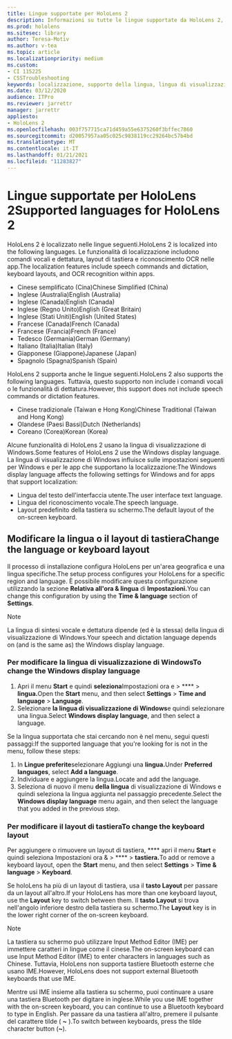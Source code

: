 ```yaml
---
title: Lingue supportate per HoloLens 2
description: Informazioni su tutte le lingue supportate da HoloLens 2, sulla modifica dei layout di tastiera e sull'aggiornamento della lingua di visualizzazione di Windows.
ms.prod: hololens
ms.sitesec: library
author: Teresa-Motiv
ms.author: v-tea
ms.topic: article
ms.localizationpriority: medium
ms.custom:
- CI 115225
- CSSTroubleshooting
keywords: localizzazione, supporto della lingua, lingua di visualizzazione, lingua della tastiera, IME, layout di tastiera
ms.date: 03/12/2020
audience: ITPro
ms.reviewer: jarrettr
manager: jarrettr
appliesto:
- HoloLens 2
ms.openlocfilehash: 003f757715ca71d459a55e6375260f3bffec7860
ms.sourcegitcommit: d20057957aa05c025c9838119cc29264bc57b4bd
ms.translationtype: MT
ms.contentlocale: it-IT
ms.lasthandoff: 01/21/2021
ms.locfileid: "11283827"
---
```

# <span data-ttu-id="0750f-104">Lingue supportate per HoloLens 2</span><span class="sxs-lookup"><span data-stu-id="0750f-104">Supported languages for HoloLens 2</span></span>

<span data-ttu-id="0750f-105">HoloLens 2 è localizzato nelle lingue seguenti.</span><span class="sxs-lookup"><span data-stu-id="0750f-105">HoloLens 2 is localized into the following languages.</span></span> <span data-ttu-id="0750f-106">Le funzionalità di localizzazione includono comandi vocali e dettatura, layout di tastiera e riconoscimento OCR nelle app.</span><span class="sxs-lookup"><span data-stu-id="0750f-106">The localization features include speech commands and dictation, keyboard layouts, and OCR recognition within apps.</span></span>

- <span data-ttu-id="0750f-107">Cinese semplificato (Cina)</span><span class="sxs-lookup"><span data-stu-id="0750f-107">Chinese Simplified (China)</span></span>
- <span data-ttu-id="0750f-108">Inglese (Australia)</span><span class="sxs-lookup"><span data-stu-id="0750f-108">English (Australia)</span></span>
- <span data-ttu-id="0750f-109">Inglese (Canada)</span><span class="sxs-lookup"><span data-stu-id="0750f-109">English (Canada)</span></span>
- <span data-ttu-id="0750f-110">Inglese (Regno Unito)</span><span class="sxs-lookup"><span data-stu-id="0750f-110">English (Great Britain)</span></span>
- <span data-ttu-id="0750f-111">Inglese (Stati Uniti)</span><span class="sxs-lookup"><span data-stu-id="0750f-111">English (United States)</span></span>
- <span data-ttu-id="0750f-112">Francese (Canada)</span><span class="sxs-lookup"><span data-stu-id="0750f-112">French (Canada)</span></span>
- <span data-ttu-id="0750f-113">Francese (Francia)</span><span class="sxs-lookup"><span data-stu-id="0750f-113">French (France)</span></span>
- <span data-ttu-id="0750f-114">Tedesco (Germania)</span><span class="sxs-lookup"><span data-stu-id="0750f-114">German (Germany)</span></span>
- <span data-ttu-id="0750f-115">Italiano (Italia)</span><span class="sxs-lookup"><span data-stu-id="0750f-115">Italian (Italy)</span></span>
- <span data-ttu-id="0750f-116">Giapponese (Giappone)</span><span class="sxs-lookup"><span data-stu-id="0750f-116">Japanese (Japan)</span></span>
- <span data-ttu-id="0750f-117">Spagnolo (Spagna)</span><span class="sxs-lookup"><span data-stu-id="0750f-117">Spanish (Spain)</span></span>

<span data-ttu-id="0750f-118">HoloLens 2 supporta anche le lingue seguenti.</span><span class="sxs-lookup"><span data-stu-id="0750f-118">HoloLens 2 also supports the following languages.</span></span> <span data-ttu-id="0750f-119">Tuttavia, questo supporto non include i comandi vocali o le funzionalità di dettatura.</span><span class="sxs-lookup"><span data-stu-id="0750f-119">However, this support does not include speech commands or dictation features.</span></span>

- <span data-ttu-id="0750f-120">Cinese tradizionale (Taiwan e Hong Kong)</span><span class="sxs-lookup"><span data-stu-id="0750f-120">Chinese Traditional (Taiwan and Hong Kong)</span></span>
- <span data-ttu-id="0750f-121">Olandese (Paesi Bassi)</span><span class="sxs-lookup"><span data-stu-id="0750f-121">Dutch (Netherlands)</span></span>
- <span data-ttu-id="0750f-122">Coreano (Corea)</span><span class="sxs-lookup"><span data-stu-id="0750f-122">Korean (Korea)</span></span>

<span data-ttu-id="0750f-123">Alcune funzionalità di HoloLens 2 usano la lingua di visualizzazione di Windows.</span><span class="sxs-lookup"><span data-stu-id="0750f-123">Some features of HoloLens 2 use the Windows display language.</span></span> <span data-ttu-id="0750f-124">La lingua di visualizzazione di Windows influisce sulle impostazioni seguenti per Windows e per le app che supportano la localizzazione:</span><span class="sxs-lookup"><span data-stu-id="0750f-124">The Windows display language affects the following settings for Windows and for apps that support localization:</span></span>

- <span data-ttu-id="0750f-125">Lingua del testo dell'interfaccia utente.</span><span class="sxs-lookup"><span data-stu-id="0750f-125">The user interface text language.</span></span>
- <span data-ttu-id="0750f-126">Lingua del riconoscimento vocale.</span><span class="sxs-lookup"><span data-stu-id="0750f-126">The speech language.</span></span>
- <span data-ttu-id="0750f-127">Layout predefinito della tastiera su schermo.</span><span class="sxs-lookup"><span data-stu-id="0750f-127">The default layout of the on-screen keyboard.</span></span>

## <span data-ttu-id="0750f-128">Modificare la lingua o il layout di tastiera</span><span class="sxs-lookup"><span data-stu-id="0750f-128">Change the language or keyboard layout</span></span>

<span data-ttu-id="0750f-129">Il processo di installazione configura HoloLens per un'area geografica e una lingua specifiche.</span><span class="sxs-lookup"><span data-stu-id="0750f-129">The setup process configures your HoloLens for a specific region and language.</span></span> <span data-ttu-id="0750f-130">È possibile modificare questa configurazione utilizzando la sezione **Relativa all'ora & lingua** di **Impostazioni.**</span><span class="sxs-lookup"><span data-stu-id="0750f-130">You can change this configuration by using the **Time & language** section of **Settings**.</span></span>

> [!NOTE]  
> <span data-ttu-id="0750f-131">La lingua di sintesi vocale e dettatura dipende (ed è la stessa) della lingua di visualizzazione di Windows.</span><span class="sxs-lookup"><span data-stu-id="0750f-131">Your speech and dictation language depends on (and is the same as) the Windows display language.</span></span>

### <span data-ttu-id="0750f-132">Per modificare la lingua di visualizzazione di Windows</span><span class="sxs-lookup"><span data-stu-id="0750f-132">To change the Windows display language</span></span>

1. <span data-ttu-id="0750f-133">Apri il menu **Start** e quindi **seleziona**Impostazioni ora e  >  \*\*\*\*  >  **lingua.**</span><span class="sxs-lookup"><span data-stu-id="0750f-133">Open the **Start** menu, and then select **Settings** > **Time and language** > **Language**.</span></span>
2. <span data-ttu-id="0750f-134">Selezionare **la lingua di visualizzazione di Windows**e quindi selezionare una lingua.</span><span class="sxs-lookup"><span data-stu-id="0750f-134">Select **Windows display language**, and then select a language.</span></span>  

<span data-ttu-id="0750f-135">Se la lingua supportata che stai cercando non è nel menu, segui questi passaggi:</span><span class="sxs-lookup"><span data-stu-id="0750f-135">If the supported language that you're looking for is not in the menu, follow these steps:</span></span>  

1. <span data-ttu-id="0750f-136">In **Lingue preferite**selezionare Aggiungi una **lingua.**</span><span class="sxs-lookup"><span data-stu-id="0750f-136">Under **Preferred languages**, select **Add a language**.</span></span>
2. <span data-ttu-id="0750f-137">Individuare e aggiungere la lingua.</span><span class="sxs-lookup"><span data-stu-id="0750f-137">Locate and add the language.</span></span>
3. <span data-ttu-id="0750f-138">Seleziona di nuovo il menu **della lingua** di visualizzazione di Windows e quindi seleziona la lingua aggiunta nel passaggio precedente.</span><span class="sxs-lookup"><span data-stu-id="0750f-138">Select the **Windows display language** menu again, and then select the language that you added in the previous step.</span></span>

### <span data-ttu-id="0750f-139">Per modificare il layout di tastiera</span><span class="sxs-lookup"><span data-stu-id="0750f-139">To change the keyboard layout</span></span>

<span data-ttu-id="0750f-140">Per aggiungere o rimuovere un layout di tastiera, \*\*\*\* apri il menu **Start** e quindi seleziona Impostazioni ora &  >  \*\*\*\*  >  **tastiera.**</span><span class="sxs-lookup"><span data-stu-id="0750f-140">To add or remove a keyboard layout, open the **Start** menu, and then select **Settings** > **Time & language** > **Keyboard**.</span></span>

<span data-ttu-id="0750f-141">Se holoLens ha più di un layout di tastiera, usa il **tasto Layout** per passare da un layout all'altro.</span><span class="sxs-lookup"><span data-stu-id="0750f-141">If your HoloLens has more than one keyboard layout, use the **Layout** key to switch between them.</span></span> <span data-ttu-id="0750f-142">Il **tasto Layout** si trova nell'angolo inferiore destro della tastiera su schermo.</span><span class="sxs-lookup"><span data-stu-id="0750f-142">The **Layout** key is in the lower right corner of the on-screen keyboard.</span></span>

> [!NOTE]  
> <span data-ttu-id="0750f-143">La tastiera su schermo può utilizzare Input Method Editor (IME) per immettere caratteri in lingue come il cinese.</span><span class="sxs-lookup"><span data-stu-id="0750f-143">The on-screen keyboard can use Input Method Editor (IME) to enter characters in languages such as Chinese.</span></span> <span data-ttu-id="0750f-144">Tuttavia, HoloLens non supporta tastiere Bluetooth esterne che usano IME.</span><span class="sxs-lookup"><span data-stu-id="0750f-144">However, HoloLens does not support external Bluetooth keyboards that use IME.</span></span>
>  
> <span data-ttu-id="0750f-145">Mentre usi IME insieme alla tastiera su schermo, puoi continuare a usare una tastiera Bluetooth per digitare in inglese.</span><span class="sxs-lookup"><span data-stu-id="0750f-145">While you use IME together with the on-screen keyboard, you can continue to use a Bluetooth keyboard to type in English.</span></span> <span data-ttu-id="0750f-146">Per passare da una tastiera all'altro, premere il pulsante del carattere tilde ( **~** ).</span><span class="sxs-lookup"><span data-stu-id="0750f-146">To switch between keyboards, press the tilde character button (**~**).</span></span>
